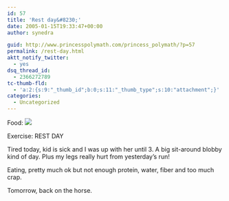 ```yaml
---
id: 57
title: 'Rest day&#8230;'
date: 2005-01-15T19:33:47+00:00
author: synedra

guid: http://www.princesspolymath.com/princess_polymath/?p=57
permalink: /rest-day.html
aktt_notify_twitter:
  - yes
dsq_thread_id:
  - 2366272789
tc-thumb-fld:
  - 'a:2:{s:9:"_thumb_id";b:0;s:11:"_thumb_type";s:10:"attachment";}'
categories:
  - Uncategorized
---
```

Food: ![](http://fitness.domestigirl.com/images/stars_3_20.gif)
  
Exercise: REST DAY
  
Tired today, kid is sick and I was up with her until 3. A big sit-around blobby kind of day. Plus my legs really hurt from yesterday&#8217;s run!
  
Eating, pretty much ok but not enough protein, water, fiber and too much crap.
  
Tomorrow, back on the horse.